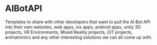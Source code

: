 # AIBotAPI
Templates to share with other developers that want to pull the AI Bot API into their own websites, web apps, ios apps, android apps, unity 3D projects, VR Environments, Mixed Reality projects, iOT projects, animatronics and any other interesting solutions we can all come up with.
